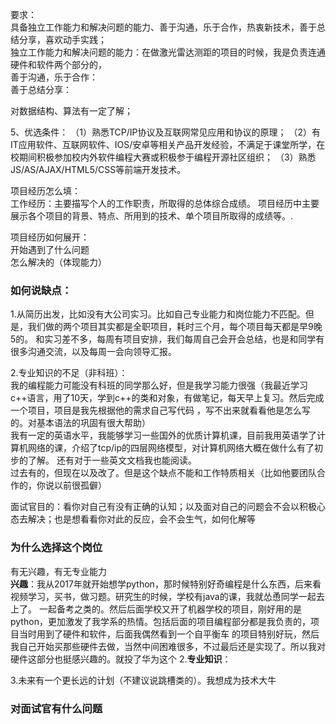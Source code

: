 
要求：  
具备独立工作能力和解决问题的能力、善于沟通，乐于合作，热衷新技术，善于总结分享，喜欢动手实践；  
独立工作能力和解决问题的能力：在做激光雷达测距的项目的时候，我是负责连通硬件和软件两个部分的，  
善于沟通，乐于合作：  
善于总结分享：  

对数据结构、算法有一定了解；

5、优选条件：
（1）熟悉TCP/IP协议及互联网常见应用和协议的原理；
（2）有IT应用软件、互联网软件、IOS/安卓等相关产品开发经验，不满足于课堂所学，在校期间积极参加校内外软件编程大赛或积极参于编程开源社区组织；
（3）熟悉JS/AS/AJAX/HTML5/CSS等前端开发技术。

项目经历怎么填：  
工作经历：主要描写个人的工作职责，所取得的总体综合成绩。
项目经历中主要展示各个项目的背景、特点、所用到的技术、单个项目所取得的成绩等。.

项目经历如何展开：  
开始遇到了什么问题  
怎么解决的（体现能力）  


### 如何说缺点：  
1.从简历出发，比如没有大公司实习。比如自己专业能力和岗位能力不匹配。但是，我们做的两个项目其实都是全职项目，耗时三个月，每个项目每天都是早9晚5的。
和实习差不多，每周有项目安排，我们每周自己会开会总结，也是和同学有很多沟通交流，以及每周一会向领导汇报。  

2.专业知识的不足（非科班）：  
我的编程能力可能没有科班的同学那么好，但是我学习能力很强（我最近学习c++语言，用了10天，学到c++的类和对象，有做笔记，每天早上复习。然后完成一个项目，项目是我先根据他的需求自己写代码
，写不出来就看看他是怎么写的。对基本语法的巩固有很大帮助）  
我有一定的英语水平，我能够学习一些国外的优质计算机课，目前我用英语学了计算机网络的课，介绍了tcp/ip的四层网络模型，对计算机网络大概在做什么有了初步的了解。
还有对于一些英文文档我也能阅读。  
过去有的，但现在以及改了。但是这个缺点不能和工作特质相关（比如他要团队合作的，你说以前很孤僻）  

面试官目的：看你对自己有没有正确的认知；以及面对自己的问题会不会以积极心态去解决；也是想看看你对此的反应，会不会生气，如何化解等  
### 为什么选择这个岗位  
有无兴趣，有无专业能力  
__兴趣__：我从2017年就开始想学python，那时候特别好奇编程是什么东西，后来看视频学习，买书，做习题。研究生的时候，学校有java的课，我就怂恿同学一起去上了。
一起备考之类的。然后后面学校又开了机器学校的项目，刚好用的是python，更加激发了我学系的热情。包括后面的项目编程部分都是我负责的，项目当时用到了硬件和软件，后面我偶然看到一个自平衡车
的项目特别好玩，然后我自己开始买那些硬件去做，当然中间困难很多，不过最后还是实现了。所以我对硬件这部分也挺感兴趣的。就投了华为这个
2.__专业知识__：

3.未来有一个更长远的计划（不建议说跳槽类的）。我想成为技术大牛

### 对面试官有什么问题

